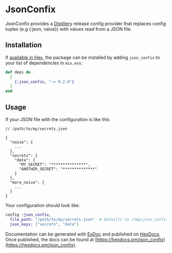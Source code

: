 # JsonConfix

JsonConfix provides a [Distillery](https://github.com/bitwalker/distillery) release config provider that replaces config tuples (e.g {:json, value}) with values read from a JSON file.


## Installation

If [available in Hex](https://hex.pm/docs/publish), the package can be installed
by adding `json_confix` to your list of dependencies in `mix.exs`:

```elixir
def deps do
  [
    {:json_confix, "~> 0.2.0"}
  ]
end
```

## Usage

If your JSON file with the configuration is like this

```
// /path/to/my/secrets.json

{
  "noise": {
    ...
  },
  "secrets": {
    "data": {
      "MY_SECRET": "***************",
      "ANOTHER_SECRET": "**************"
    }
  },
  "more_noise": {
    ...
  }
}
```

Your configuration should look like:

```elixir
config :json_confix,
  file_path: "/path/to/my/secrets.json"  # Defaults to /tmp/json_confix.json,
  json_keys: ["secrets", "data"]
```

Documentation can be generated with [ExDoc](https://github.com/elixir-lang/ex_doc)
and published on [HexDocs](https://hexdocs.pm). Once published, the docs can
be found at [https://hexdocs.pm/json_confix](https://hexdocs.pm/json_confix).

